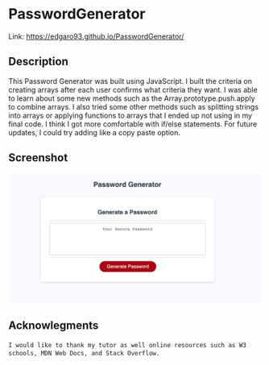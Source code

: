 # PasswordGenerator
Link: https://edgaro93.github.io/PasswordGenerator/

## Description

This Password Generator was built using JavaScript. I built the criteria on creating arrays after each user confirms what criteria they want. I was able to learn about some new methods such as the Array.prototype.push.apply to combine arrays. I also tried some other methods such as splitting strings into arrays or applying functions to arrays that I ended up not using in my final code. I think I got more comfortable with if/else statements. For future updates, I could try adding like a copy paste option.


## Screenshot
![plot](Images/PasswordGeneratorScreenshot.png)


## Acknowlegments
~~~
I would like to thank my tutor as well online resources such as W3 schools, MDN Web Docs, and Stack Overflow.
~~~